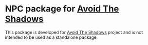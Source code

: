 # NPC package for [Avoid The Shadows](https://github.com/astynate/Avoid-The-Shadows)

This package is developed for [Avoid The Shadows](https://github.com/astynate/Avoid-The-Shadows) project and is not intended to be used as a standalone package.

